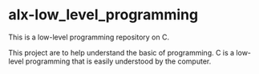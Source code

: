 # alx-low_level_programming
This is a low-level programming repository on C.

This project are to help understand the basic of programming. C is a low-level programming that is easily understood by the computer.
